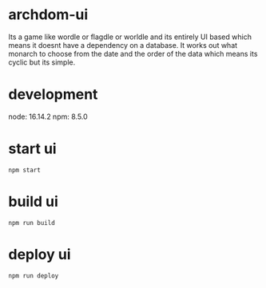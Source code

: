 # archdom-ui

Its a game like wordle or flagdle or worldle and its entirely UI based which means it doesnt have a dependency on a database. It works out what monarch to choose from the date and the order of the data which means its cyclic but its simple.

# development

node: 16.14.2
npm: 8.5.0

# start ui

`npm start`

# build ui

`npm run build`

# deploy ui

`npm run deploy`
